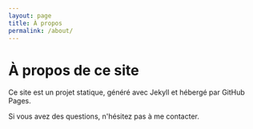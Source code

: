 ```yaml
---
layout: page
title: À propos
permalink: /about/
---
```


# À propos de ce site

Ce site est un projet statique, généré avec Jekyll et hébergé par GitHub Pages.

Si vous avez des questions, n'hésitez pas à me contacter.
